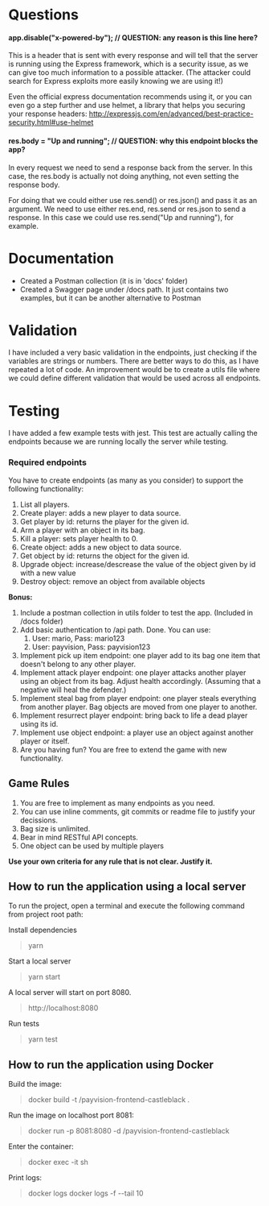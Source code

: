 # Questions
#### app.disable("x-powered-by"); // QUESTION: any reason is this line here?
This is a header that is sent with every response and will tell that the server is running using the Express framework, which is a security issue, as we can give too much information to a possible attacker. (The attacker could search for Express exploits more easily knowing we are using it!)

Even the official express documentation recommends using it, or you can even go a step further and use helmet, a library that helps you securing your response headers: http://expressjs.com/en/advanced/best-practice-security.html#use-helmet

#### res.body = "Up and running"; // QUESTION: why this endpoint blocks the app?
In every request we need to send a response back from the server. In this case, the res.body is actually not doing anything, not even setting the response body.

For doing that we could either use res.send() or res.json() and pass it as an argument. We need to use either res.end, res.send or res.json to send a response. In this case we could use res.send("Up and running"), for example.

# Documentation
 - Created a Postman collection (it is in 'docs' folder)
 - Created a Swagger page under /docs path. It just contains two examples, but it can be another alternative to Postman

# Validation
I have included a very basic validation in the endpoints, just checking if the variables are strings or numbers. There are better ways to do this, as I have repeated a lot of code. An improvement would be to create a utils file where we could define different validation that would be used across all endpoints.

# Testing
I have added a few example tests with jest. This test are actually calling the endpoints because we are running locally the server while testing.

### Required endpoints

You have to create endpoints (as many as you consider) to support the following functionality:

1. List all players.
2. Create player: adds a new player to data source.
3. Get player by id: returns the player for the given id.
4. Arm a player with an object in its bag.
5. Kill a player: sets player health to 0.
6. Create object: adds a new object to data source.
7. Get object by id: returns the object for the given id.
8. Upgrade object: increase/descrease the value of the object given by id with a new value
9. Destroy object: remove an object from available objects

**Bonus:**

1. Include a postman collection in utils folder to test the app. (Included in /docs folder)
2. Add basic authentication to /api path. Done. You can use: 
   1. User: mario, Pass: mario123
   2. User: payvision, Pass: payvision123
3. Implement pick up item endpoint: one player add to its bag one item that doesn't belong to any other player.
4. Implement attack player endpoint: one player attacks another player using an object from its bag. Adjust health accordingly. (Assuming that a negative will heal the defender.)
5. Implement steal bag from player endpoint: one player steals everything from another player. Bag objects are moved from one player to another.
6. Implement resurrect player endpoint: bring back to life a dead player using its id.
7. Implement use object endpoint: a player use an object against another player or itself.
8. Are you having fun? You are free to extend the game with new functionality.

## Game Rules

1. You are free to implement as many endpoints as you need.
2. You can use inline comments, git commits or readme file to justify your decissions.
3. Bag size is unlimited.
4. Bear in mind RESTful API concepts.
5. One object can be used by multiple players

**Use your own criteria for any rule that is not clear. Justify it.**

## How to run the application using a local server

To run the project, open a terminal and execute the following command from project root path:

Install dependencies

> yarn

Start a local server

> yarn start

A local server will start on port 8080.

> http://localhost:8080

Run tests

> yarn test

## How to run the application using Docker

Build the image:

> docker build -t <your username>/payvision-frontend-castleblack .

Run the image on localhost port 8081:

> docker run -p 8081:8080 -d <your username>/payvision-frontend-castleblack

Enter the container:

> docker exec -it <container id> sh

Print logs:

> docker logs <container id>
> docker logs -f --tail 10 <container id>
